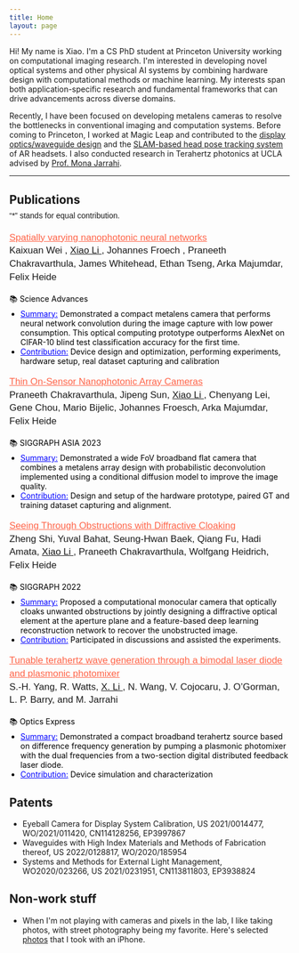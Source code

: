 ```yaml
---
title: Home
layout: page
---
```


<link rel="stylesheet" href="{{ '/assets/css/custom.css' | relative_url }}">
<link rel="stylesheet" href="https://fonts.googleapis.com/css2?family=Lobster&display=swap">

<!-- ![Profile Image]({% if site.external-image %}{{ site.picture }}{% else %}{{ site.url }}/{{ site.picture }}{% endif %}) -->

<p>
Hi! My name is Xiao. I'm a CS PhD student at Princeton University working on computational imaging research. I'm interested in developing novel optical systems and other physical AI systems by combining hardware design with computational methods or machine learning. My interests span both application-specific research and fundamental frameworks that can drive advancements across diverse domains. 
<p>
Recently, I have been focused on developing metalens cameras to resolve the bottlenecks in conventional imaging and computation systems. Before coming to Princeton, I worked at Magic Leap and contributed to the <a href="https://www.magicleap.com/optics-technology" target="_blank"><u>display optics/waveguide design</u></a> and the <a href="https://developer-docs.magicleap.cloud/docs/guides/features/headpose/" target="_blank"><u>SLAM-based head pose tracking system</u></a> of AR headsets. I also conducted research in Terahertz photonics at UCLA advised by 
<a href="https://samueli.ucla.edu/people/mona-jarrahi/" target="_blank"><u>Prof. Mona Jarrahi</u></a>.
</p>

<hr class="grey-bar">
<h2 style="margin-top: 30px;">Publications</h2>
<p style="font-family: 'Helvetica', 'Arial', sans-serif; font-size: 14px; line-height: 1.4;margin-top: -10px;">
“*” stands for equal contribution.
</p>

<p style="font-family: 'Helvetica', 'Arial', sans-serif; font-size: 17px; line-height: 1.4;">
  <a href="https://www.science.org/doi/10.1126/sciadv.adp0391" style="color: #ff6347; text-decoration: underline;">
    Spatially varying nanophotonic neural networks
  </a><br>
<span class="name-list">
  <span class="highlight-name">Kaixuan Wei&nbsp;</span>,
  <span class="highlight-name" style="text-decoration: underline;">Xiao Li&nbsp;</span>,
  <span class="highlight-name">Johannes Froech&nbsp;</span>,
  Praneeth Chakravarthula, 
  James Whitehead, 
  Ethan Tseng, 
  Arka Majumdar, 
  Felix Heide
</span><br>

  <span style="color: #000000; font-size: 14px;">📚 Science Advances</span><br>
  <ul style="color: #000000; font-size: 14px; margin-top: -10px; padding-left: 20px;">
    <li><u style="color: blue;">Summary:</u> Demonstrated a compact metalens camera that performs neural network convolution during the image capture with low power consumption. This optical computing prototype outperforms AlexNet on CIFAR-10 blind test classification accuracy for the first time.</li>
    <li><u style="color: blue;">Contribution:</u> Device design and optimization, performing experiments, hardware setup, real dataset capturing and calibration </li>
  </ul>
</p>

<p style="font-family: 'Helvetica', 'Arial', sans-serif; font-size: 17px; line-height: 1.4;">
  <a href="https://dl.acm.org/doi/10.1145/3618398" style="color: #ff6347; text-decoration: underline;">
    Thin On-Sensor Nanophotonic Array Cameras
  </a><br>

  <span class="name-list">
  Praneeth Chakravarthula, 
  Jipeng Sun, 
  <span style="text-decoration: underline;">Xiao Li&nbsp;</span>,
  Chenyang Lei, Gene Chou, Mario Bijelic, Johannes Froesch, Arka Majumdar, Felix Heide
  </span><br>

  <span style="color: #000000; font-size: 14px;">📚 SIGGRAPH ASIA 2023</span><br>
  <ul style="color: #000000; font-size: 14px; margin-top: -10px; padding-left: 20px;">
    <li><u style="color: blue;">Summary:</u> Demonstrated a wide FoV broadband flat camera that combines a metalens array design with probabilistic deconvolution implemented using a conditional diffusion model to improve the image quality.</li>
    <li><u style="color: blue;">Contribution:</u> Design and setup of the hardware prototype, paired GT and training dataset capturing and alignment. </li>
  </ul>
</p>

<p style="font-family: 'Helvetica', 'Arial', sans-serif; font-size: 17px; line-height: 1.4;">
  <a href="https://light.princeton.edu/publication/seeing-through-obstructions/" style="color: #ff6347; text-decoration: underline;">
    Seeing Through Obstructions with Diffractive Cloaking
  </a><br>

  <span class="name-list">
  Zheng Shi, Yuval Bahat, Seung-Hwan Baek, Qiang Fu, Hadi Amata,
  <span style="text-decoration: underline;">Xiao Li&nbsp;</span>,
  Praneeth Chakravarthula, Wolfgang Heidrich, Felix Heide
  </span><br>

  <span style="color: #000000; font-size: 14px;">📚 SIGGRAPH 2022</span><br>
  <ul style="color: #000000; font-size: 14px; margin-top: -10px; padding-left: 20px;">
    <li><u style="color: blue;">Summary:</u> Proposed a computational monocular camera that optically cloaks unwanted obstructions by jointly designing a diffractive optical element at the aperture plane and a feature-based deep learning reconstruction network to recover the unobstructed image.</li>
    <li><u style="color: blue;">Contribution:</u> Participated in discussions and assisted the experiments.</li>
  </ul>
</p>

<p style="font-family: 'Helvetica', 'Arial', sans-serif; font-size: 17px; line-height: 1.4;">
  <a href="https://opg.optica.org/oe/fulltext.cfm?uri=oe-23-24-31206&id=332775" style="color: #ff6347; text-decoration: underline;">
    Tunable terahertz wave generation through a bimodal laser diode and plasmonic photomixer
  </a><br>
  <span class="name-list">
  S.-H. Yang, R. Watts,
  <span style="text-decoration: underline;">X. Li&nbsp;</span>,
  N. Wang, V. Cojocaru, J. O’Gorman, L. P. Barry, and M. Jarrahi
  </span><br>

  <span style="color: #000000; font-size: 14px">📚 Optics Express </span><br>
  <ul style="color: #000000; font-size: 14px; margin-top: -10px; padding-left: 20px;">
    <li><u style="color: blue;">Summary:</u> Demonstrated a compact broadband terahertz source based on difference frequency generation by pumping a plasmonic photomixer with the dual frequencies from a two-section digital distributed feedback laser diode. </li>
    <li><u style="color: blue;">Contribution:</u> Device simulation and characterization</li>
  </ul>
</p>

<h2>Patents</h2>
<ul class="Patents">
	<li>Eyeball Camera for Display System Calibration, US 2021/0014477, WO/2021/011420, CN114128256, EP3997867</li>
	<li>Waveguides with High Index Materials and Methods of Fabrication thereof, US 2022/0128817, WO/2020/185954 </li>
	<li>Systems and Methods for External Light Management, WO2020/023266, US 2021/0231951, CN113811803, EP3938824</li>
</ul>

<h2>Non-work stuff</h2>
<ul class="Patents">
	<li>When I'm not playing with cameras and pixels in the lab, I like taking photos, with street photography being my favorite. Here's selected <a href="https://www.instagram.com/xli_photography/" target="_blank">photos</a> that I took with an iPhone.</li>
</ul>

    
